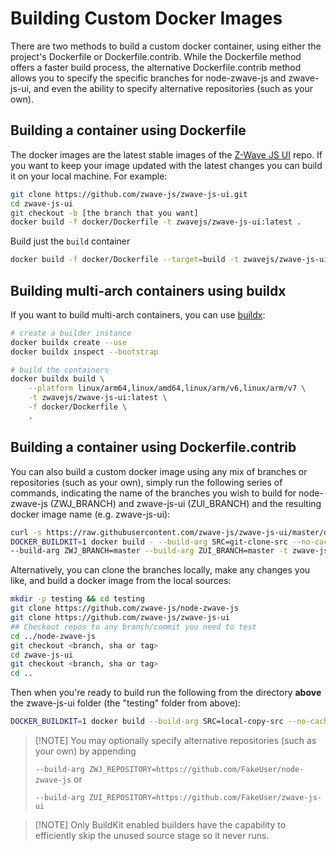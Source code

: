 # Building Custom Docker Images

There are two methods to build a custom docker container, using either the project's Dockerfile or Dockerfile.contrib. While the Dockerfile method offers a faster build process, the alternative Dockerfile.contrib method allows you to specify the specific branches for node-zwave-js and zwave-js-ui, and even the ability to specify alternative repositories (such as your own).

## Building a container using Dockerfile

The docker images are the latest stable images of the [Z-Wave JS UI](https://github.com/zwave-js/zwave-js-ui) repo. If you want to keep your image updated with the latest changes you can build it on your local machine. For example:

```bash
git clone https://github.com/zwave-js/zwave-js-ui.git
cd zwave-js-ui
git checkout -b [the branch that you want]
docker build -f docker/Dockerfile -t zwavejs/zwave-js-ui:latest .
```

Build just the `build` container

```bash
docker build -f docker/Dockerfile --target=build -t zwavejs/zwave-js-ui_build .

```

## Building multi-arch containers using buildx

If you want to build multi-arch containers, you can use [buildx](https://docs.docker.com/buildx/working-with-buildx/):

```bash
# create a builder instance
docker buildx create --use
docker buildx inspect --bootstrap

# build the containers
docker buildx build \
    --platform linux/arm64,linux/amd64,linux/arm/v6,linux/arm/v7 \
    -t zwavejs/zwave-js-ui:latest \
    -f docker/Dockerfile \
    .
```

## Building a container using Dockerfile.contrib

You can also build a custom docker image using any mix of branches or repositories (such as your own), simply run the following series of commands, indicating the name of the branches you wish to build for node-zwave-js (ZWJ_BRANCH) and zwave-js-ui (ZUI_BRANCH) and the resulting docker image name (e.g. zwave-js-ui):

```bash
curl -s https://raw.githubusercontent.com/zwave-js/zwave-js-ui/master/docker/Dockerfile.contrib | \
DOCKER_BUILDKIT=1 docker build - --build-arg SRC=git-clone-src --no-cache \
--build-arg ZWJ_BRANCH=master --build-arg ZUI_BRANCH=master -t zwave-js-ui
```

Alternatively, you can clone the branches locally, make any changes you like, and build a docker image from the local sources:

```bash
mkdir -p testing && cd testing
git clone https://github.com/zwave-js/node-zwave-js
git clone https://github.com/zwave-js/zwave-js-ui
## Checkout repos to any branch/commit you need to test
cd ../node-zwave-js
git checkout <branch, sha or tag>
cd zwave-js-ui
git checkout <branch, sha or tag>
cd ..
```

Then when you're ready to build run the following from the directory **above** the zwave-js-ui folder (the "testing" folder from above):

```bash
DOCKER_BUILDKIT=1 docker build --build-arg SRC=local-copy-src --no-cache -f zwave-js-ui/docker/Dockerfile.contrib -t zwave-js-ui .
```

> [!NOTE] You may optionally specify alternative repositories (such as your own) by appending
>
>`--build-arg ZWJ_REPOSITORY=https://github.com/FakeUser/node-zwave-js` or
>
>`--build-arg ZUI_REPOSITORY=https://github.com/FakeUser/zwave-js-ui`

> [!NOTE] Only BuildKit enabled builders have the capability to efficiently skip the unused source stage so it never runs.
